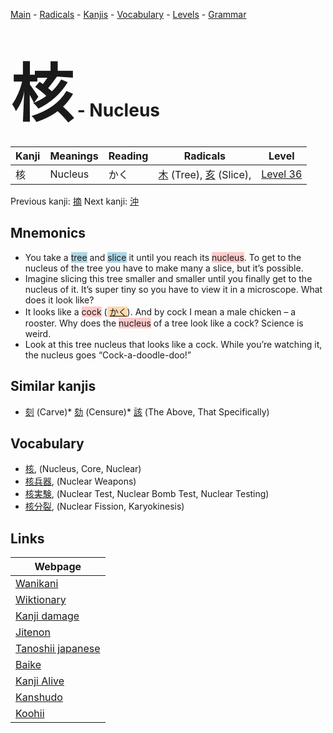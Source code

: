 <style> bigfont {font-size: 100px}</style>
[Main](../index.md) -
[Radicals](../radicals.md) -
[Kanjis](../kanjis.md) -
[Vocabulary](../vocabulary.md) -
[Levels](../levels.md) -
[Grammar](../grammar.md)
# <bigfont> 核</bigfont> - Nucleus 

| Kanji | Meanings | Reading | Radicals | Level |
| --- | --- | --- | --- | --- |
| 核 | Nucleus | かく | [木](../radicals/木.md) (Tree), [亥](../radicals/亥.md) (Slice),  | [Level 36](../levels/wk_level36.md) |

Previous kanji: [摘](摘.md) Next kanji: [沖](沖.md) 

## Mnemonics
 * You take a <span style="background-color:#ADD8E6"> tree</span> and <span style="background-color:#ADD8E6"> slice</span> it until you reach its <span style="background-color:#ffcccb"> nucleus</span>. To get to the nucleus of the tree you have to make many a slice, but it’s possible.
* Imagine slicing this tree smaller and smaller until you finally get to the nucleus of it. It’s super tiny so you have to view it in a microscope. What does it look like?
* It looks like a <span style="background-color:#ffcccb"> cock</span> (<span style="background-color:#fed8b1"> [かく](https://jisho.org/search/かく)</span>). And by cock I mean a male chicken – a rooster. Why does the <span style="background-color:#ffcccb"> nucleus</span> of a tree look like a cock? Science is weird.
* Look at this tree nucleus that looks like a cock. While you’re watching it, the nucleus goes “Cock-a-doodle-doo!”


## Similar kanjis
 * [刻](刻.md) (Carve)* [劾](劾.md) (Censure)* [該](該.md) (The Above, That Specifically)


## Vocabulary
 * [核](../vocabulary/核.md), (Nucleus, Core, Nuclear)
* [核兵器](../vocabulary/核.md), (Nuclear Weapons)
* [核実験](../vocabulary/核.md), (Nuclear Test, Nuclear Bomb Test, Nuclear Testing)
* [核分裂](../vocabulary/核.md), (Nuclear Fission, Karyokinesis)



## Links 

| Webpage |
| --- |
| [Wanikani          ](https://www.wanikani.com/kanji/核) |
| [Wiktionary        ](https://en.wiktionary.org/wiki/核) |
| [Kanji damage      ](http://www.kanjidamage.com/kanji/search?utf8=✓&q=核) |
| [Jitenon           ](https://jitenon.com/kanji/核) |
| [Tanoshii japanese ](https://www.tanoshiijapanese.com/dictionary/kanji.cfm?k=核) |
| [Baike             ](https://baike.baidu.com/item/核) |
| [Kanji Alive       ](https://app.kanjialive.com/核) |
| [Kanshudo          ](https://www.kanshudo.com/searchmn?q=核) |
| [Koohii            ](https://kanji.koohii.com/study/kanji/核) |
